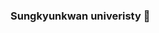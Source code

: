 ### Sungkyunkwan univeristy 👋

<!--
**Shimyejin/Shimyejin** is a ✨ _special_ ✨ repository because its `README.md` (this file) appears on your GitHub profile.

![](https://img.shields.io/badge/-PSAT-black)
